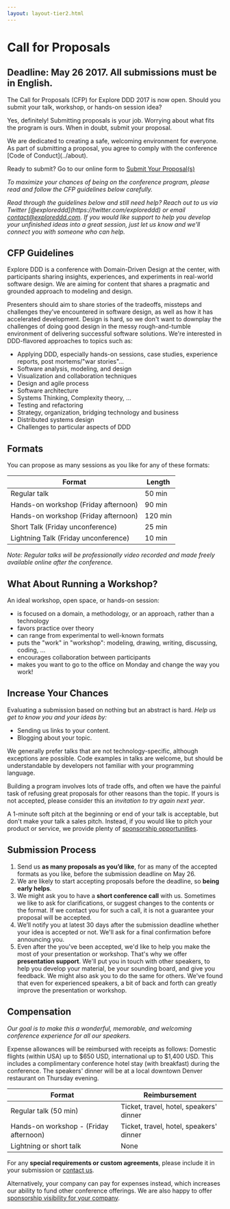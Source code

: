 ```yaml
---
layout: layout-tier2.html
---
```

<div class="container section page about">
  <h1 class="section-header">Call for Proposals</h1>

  <h2 class="page-subheader">Deadline: May 26 2017. All submissions must be in English.</h2>
  <p>

  <p class="copy">The Call for Proposals (CFP) for Explore DDD 2017 is now open. Should you submit your talk, workshop, or hands-on session idea?</p>

  <p class="copy">Yes, definitely! Submitting proposals is your job. Worrying about what fits the program is ours. When in doubt, submit your proposal.</p>

  <p class="copy">We are dedicated to creating a safe, welcoming environment for everyone. As part of submitting a proposal, you agree to comply with the conference [Code of Conduct](../about).</p>

  <p class="cfp-cta">Ready to submit? Go to our online form to <a href="https://virtualgenius.typeform.com/to/ZMG1qH" >Submit Your Proposal(s)</a></p>
  <p><p>

  <p class="copy"><em>To maximize your chances of being on the conference program, please read and follow the CFP guidelines below carefully.</em></p>

  <p class="copy"><em>Read through the guidelines below and still need help? Reach out to us via Twitter [@exploreddd](https://twitter.com/exploreddd) or email <a href="mailto:contact@exploreddd.com">contact@exploreddd.com</a>. If you would like support to help you develop your unfinished ideas into a great session, just let us know and we'll connect you with someone who can help.</em>
  </p>

<h2 class="page-subheader">CFP Guidelines</h2>

<p class="copy">Explore DDD is a conference with Domain-Driven Design at the center, with participants sharing insights, experiences, and experiments in real-world software design. We are aiming for content that shares a pragmatic and grounded approach to modeling and design.<p class="copy">

<p class="copy">Presenters should aim to share stories of the tradeoffs, missteps and challenges they’ve encountered in software design, as well as how it has accelerated development. Design is hard, so we don't want to downplay the challenges of doing good design in the messy rough-and-tumble environment of delivering successful software solutions. We're interested in DDD-flavored approaches to topics such as:</p>

<ul class="copy list">
  <li>Applying DDD, especially hands-on sessions, case studies, experience reports, post mortems/"war stories"…</li>
  <li>Software analysis, modeling, and design</li>
  <li>Visualization and collaboration techniques</li>
  <li>Design and agile process</li>
  <li>Software architecture</li>
  <li>Systems Thinking, Complexity theory, …</li>
  <li>Testing and refactoring</li>
  <li>Strategy, organization, bridging technology and business</li>
  <li>Distributed systems design</li>
  <li>Challenges to particular aspects of DDD</li>
</ul>

<h2 class="page-subheader">Formats</h2>

<p class="copy">You can propose as many sessions as you like for any of these formats:</p>

<div class="table-responsive">
  <table class="table table-striped">
  <thead>
  <tr>
    <th>Format</th>
    <th>Length</th>
  </tr>
  </thead>
  <tbody>
  <tr>
    <td>Regular talk</td>
    <td>50 min</td>
  </tr>
  <tr>
    <td>Hands-on workshop (Friday afternoon)</td>
    <td>90 min</td>
  </tr>
  <tr>
    <td>Hands-on workshop (Friday afternoon)</td>
    <td>120 min</td>
  </tr>
  <tr>
  <td>Short Talk (Friday unconference)</td>
  <td>25 min</td>
  </tr>
  <tr>
    <td>Lightning Talk (Friday unconference)</td>
    <td>10 min</td>
  </tr>
  </tbody>
  </table>
</div>

<p class="copy"><em>Note: Regular talks will be professionally video recorded and made freely available online after the conference.</em></p>

<h2 class="page-subheader">What About Running a Workshop?</h2>

<p class="copy">An ideal workshop, open space, or hands-on session:</p>

<ul class="copy list">
  <li>is focused on a domain, a methodology, or an approach, rather than a technology</li>
  <li>favors practice over theory</li>
  <li>can range from experimental to well-known formats</li>
  <li>puts the "work" in "workshop": modeling, drawing, writing, discussing, coding, …</li>
  <li>encourages collaboration between participants</li>
  <li>makes you want to go to the office on Monday and change the way you work!</li>
</ul>

<h2 class="page-subheader">Increase Your Chances</h2>

<p class="copy">Evaluating a submission based on nothing but an abstract is hard. <em>Help us get to know you and your ideas by:</em></p>

<ul class="copy list">
<li>Sending us links to your content.</li>
<li>Blogging about your topic.</li>
</ul>

<p class="copy">We generally prefer talks that are not technology-specific, although exceptions are possible. Code examples in talks are welcome, but should be understandable by developers not familiar with your programming language.</p>

<p class="copy">Building a program involves lots of trade offs, and often we have the painful task of refusing great proposals for other reasons than the topic. If yours is not accepted, please consider this an <em>invitation to try again next year</em>.</p>

<p class="copy">A 1-minute soft pitch at the beginning or end of your talk is acceptable, but don't make your talk a sales pitch. Instead, if you would like to pitch your product or service, we provide plenty of <a href="/about/sponsors">sponsorship opportunities</a>.</p>

<h2 class="page-subheader">Submission Process</h2>

<ol class="copy list">
<li>Send us <strong>as many proposals as you’d like</strong>, for as many of the accepted formats as you like, before the submission deadline on May 26.</li>
<li>We are likely to start accepting proposals before the deadline, so <strong>being early helps</strong>.</li>
<li>We might ask you to have a <strong>short conference call</strong> with us. Sometimes we like to ask for clarifications, or suggest changes to the contents or the format. If we contact you for such a call, it is not a guarantee your proposal will be accepted. </li>
<li>We’ll notify you at latest 30 days after the submission deadline whether your idea is accepted or not. We'll ask for a final confirmation before announcing you.</li>
<li>Even after the you've been accepted, we'd like to help you make the most of your presentation or workshop. That's why we offer <strong>presentation support</strong>. We'll put you in touch with other speakers, to help you develop your material, be your sounding board, and give you feedback. We might also ask you to do the same for others. We've found that even for experienced speakers, a bit of back and forth can greatly improve the presentation or workshop. </li>
</ol>

<h2 class="page-subheader">Compensation</h2>

<p class="copy"><em>Our goal is to make this a wonderful, memorable, and welcoming conference experience for all our speakers.</em></p>

<p class="copy">Expense allowances will be reimbursed with receipts as follows: Domestic flights (within USA) up to $650 USD, international up to $1,400 USD. This includes a complimentary conference hotel stay (with breakfast) during the conference. The speakers' dinner will be at a local downtown Denver restaurant on Thursday evening.</p>

<div class="table-responsive">
  <table  class="table table-striped">
  <thead>
  <tr>
    <th>Format</th>
    <th>Reimbursement</th>
  </tr>
  </thead>
  <tbody>
  <tr>
    <td>Regular talk (50 min)</td>
    <td>Ticket, travel, hotel, speakers' dinner</td>
  </tr>
  <tr>
    <td>Hands-on workshop - (Friday afternoon)</td>
    <td>Ticket, travel, hotel, speakers' dinner</td>
  </tr>
  <tr>
    <td>Lightning or short talk</td>
    <td>None</td>
  </tr>
  </tbody>
  </table>
</div>

<p class="copy">For any <strong>special requirements or custom agreements</strong>, please include it in your submission or <a href="mailto:contact@exploreddd.com">contact us</a>.</p>

<p class="copy">Alternatively, your company can pay for expenses instead, which increases our ability to fund other conference offerings. We are also happy to offer <a href="../sponsors">sponsorship visibility for your company</a>.</p>

</div>